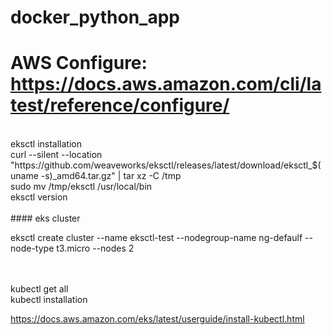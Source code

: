 # docker_python_app

# AWS Configure: https://docs.aws.amazon.com/cli/latest/reference/configure/


<br>
eksctl installation 
<br>
curl --silent --location "https://github.com/weaveworks/eksctl/releases/latest/download/eksctl_$(uname -s)_amd64.tar.gz" | tar xz -C /tmp
<br>
sudo mv /tmp/eksctl /usr/local/bin

<br>
eksctl version
<br>
<br>
#### eks cluster


 eksctl create cluster --name eksctl-test --nodegroup-name ng-defaulf --node-type t3.micro --nodes 2

 <br>
 <br>
 kubectl get all

 <br>
 kubectl installation 
 <br>

 https://docs.aws.amazon.com/eks/latest/userguide/install-kubectl.html
 
